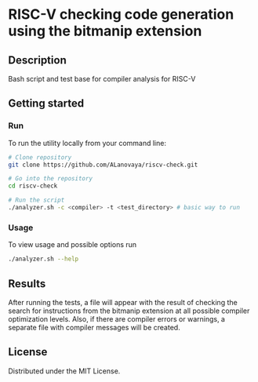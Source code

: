 # RISC-V checking code generation using the bitmanip extension
## Description
Bash script and test base for compiler analysis for RISC-V

## Getting started
### Run
To run the utility locally from your command line:

```bash
# Clone repository
git clone https://github.com/ALanovaya/riscv-check.git

# Go into the repository
cd riscv-check

# Run the script
./analyzer.sh -c <compiler> -t <test_directory> # basic way to run
```
### Usage
To view usage and possible options run
```bash
./analyzer.sh --help
```

## Results
After running the tests, a file will appear with the result of checking the search for instructions from the bitmanip extension at all possible compiler optimization levels. Also, if there are compiler errors or warnings, a separate file with compiler messages will be created.

## License

Distributed under the MIT License.